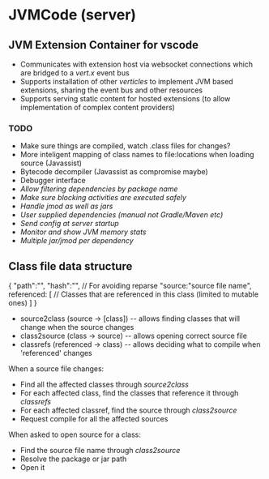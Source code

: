 # JVMCode (server)

## JVM Extension Container for vscode

- Communicates with extension host via websocket connections which are bridged to a _vert.x_ event bus
- Supports installation of other _verticles_ to implement JVM based extensions, sharing the event bus and other resources
- Supports serving static content for hosted extensions (to allow implementation of complex content providers)

### TODO
- Make sure things are compiled, watch .class files for changes?
- More inteligent mapping of class names to file:locations when loading source (Javassist)
- Bytecode decompiler (Javassist as compromise maybe)
- Debugger interface
- _Allow filtering dependencies by package name_
- _Make sure blocking activities are executed safely_
- _Handle jmod as well as jars_
- _User supplied dependencies (manual not Gradle/Maven etc)_
- _Send config at server startup_
- _Monitor and show JVM memory stats_
- _Multiple jar/jmod per dependency_

## Class file data structure
{
    "path":"",
    "hash":"", // For avoiding reparse
    "source:"source file name",
    referenced: [ // Classes that are referenced in this class (limited to mutable ones)
    ]
}
- source2class (source -> [class])
-- allows finding classes that will change when the source changes
- class2source (class -> source)
-- allows opening correct source file 
- classrefs (referenced -> class)
-- allows deciding what to compile when 'referenced' changes

When a source file changes:
- Find all the affected classes through _source2class_
- For each affected class, find the classes that reference it through _classrefs_
- For each affected classref, find the source through _class2source_
- Request compile for all the affected sources

When asked to open source for a class:
- Find the source file name through _class2source_
- Resolve the package or jar path
- Open it